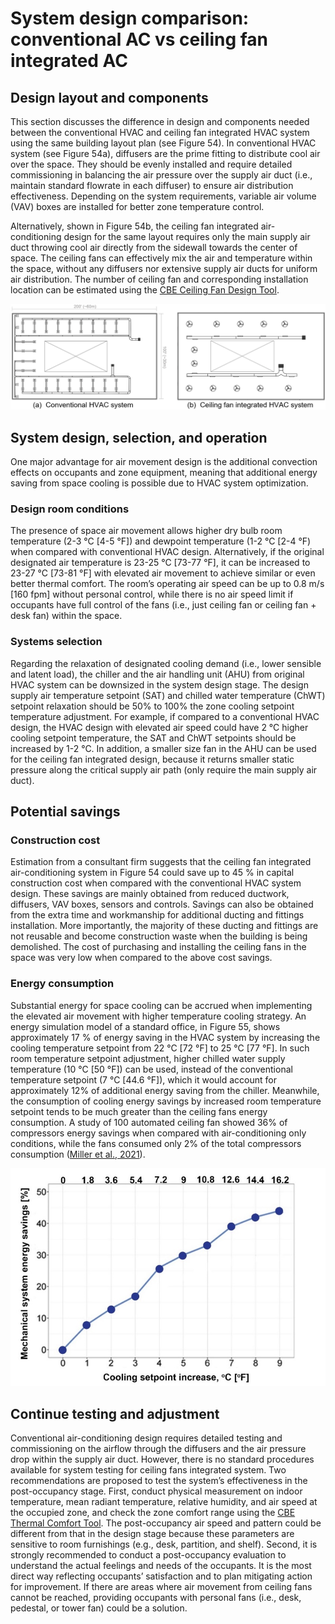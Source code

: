 # System design comparison: conventional AC vs ceiling fan integrated AC

## Design layout and components <a href="#_toc137735003" id="_toc137735003"></a>

This section discusses the difference in design and components needed between the conventional HVAC and ceiling fan integrated HVAC system using the same building layout plan (see Figure 54). In conventional HVAC system (see Figure 54a), diffusers are the prime fitting to distribute cool air over the space. They should be evenly installed and require detailed commissioning in balancing the air pressure over the supply air duct (i.e., maintain standard flowrate in each diffuser) to ensure air distribution effectiveness. Depending on the system requirements, variable air volume (VAV) boxes are installed for better zone temperature control.

Alternatively, shown in Figure 54b, the ceiling fan integrated air-conditioning design for the same layout requires only the main supply air duct throwing cool air directly from the sidewall towards the center of space. The ceiling fans can effectively mix the air and temperature within the space, without any diffusers nor extensive supply air ducts for uniform air distribution. The number of ceiling fan and corresponding installation location can be estimated using the [CBE Ceiling Fan Design Tool](https://centerforthebuiltenvironment.github.io/fan-tool/).

![Figure 54. Example design layout for (a) conventional HVAC system with supply air ducts and diffusers, (b) Ceiling fan integrated HVAC system with limited air ducts.](<../.gitbook/assets/0 (31).png>)

## System design, selection, and operation <a href="#_toc137735004" id="_toc137735004"></a>

One major advantage for air movement design is the additional convection effects on occupants and zone equipment, meaning that additional energy saving from space cooling is possible due to HVAC system optimization.

### Design room conditions <a href="#_toc137735005" id="_toc137735005"></a>

The presence of space air movement allows higher dry bulb room temperature (2-3 °C \[4-5 °F]) and dewpoint temperature (1-2 °C \[2-4 °F) when compared with conventional HVAC design. Alternatively, if the original designated air temperature is 23-25 °C \[73-77 °F], it can be increased to 23-27 °C \[73-81 °F] with elevated air movement to achieve similar or even better thermal comfort. The room’s operating air speed can be up to 0.8 m/s \[160 fpm] without personal control, while there is no air speed limit if occupants have full control of the fans (i.e., just ceiling fan or ceiling fan + desk fan) within the space.

### Systems selection <a href="#_toc137735006" id="_toc137735006"></a>

Regarding the relaxation of designated cooling demand (i.e., lower sensible and latent load), the chiller and the air handling unit (AHU) from original HVAC system can be downsized in the system design stage. The design supply air temperature setpoint (SAT) and chilled water temperature (ChWT) setpoint relaxation should be 50% to 100% the zone cooling setpoint temperature adjustment. For example, if compared to a conventional HVAC design, the HVAC design with elevated air speed could have 2 °C higher cooling setpoint temperature, the SAT and ChWT setpoints should be increased by 1-2 °C. In addition, a smaller size fan in the AHU can be used for the ceiling fan integrated design, because it returns smaller static pressure along the critical supply air path (only require the main supply air duct).

## Potential savings <a href="#_toc137735007" id="_toc137735007"></a>

### Construction cost <a href="#_toc137735008" id="_toc137735008"></a>

Estimation from a consultant firm suggests that the ceiling fan integrated air-conditioning system in Figure 54 could save up to 45 % in capital construction cost when compared with the conventional HVAC system design. These savings are mainly obtained from reduced ductwork, diffusers, VAV boxes, sensors and controls. Savings can also be obtained from the extra time and workmanship for additional ducting and fittings installation. More importantly, the majority of these ducting and fittings are not reusable and become construction waste when the building is being demolished. The cost of purchasing and installing the ceiling fans in the space was very low when compared to the above cost savings.

### Energy consumption <a href="#_toc137735009" id="_toc137735009"></a>

Substantial energy for space cooling can be accrued when implementing the elevated air movement with higher temperature cooling strategy. An energy simulation model of a standard office, in Figure 55, shows approximately 17 % of energy saving in the HVAC system by increasing the cooling temperature setpoint from 22 °C \[72 °F] to 25 °C \[77 °F]. In such room temperature setpoint adjustment, higher chilled water supply temperature (10 °C \[50 °F]) can be used, instead of the conventional temperature setpoint (7 °C \[44.6 °F]), which it would account for approximately 12% of additional energy saving from the chiller. Meanwhile, the consumption of cooling energy savings by increased room temperature setpoint tends to be much greater than the ceiling fans energy consumption. A study of 100 automated ceiling fan showed 36% of compressors energy savings when compared with air-conditioning only conditions, while the fans consumed only 2% of the total compressors consumption ([Miller et al., 2021](https://doi.org/10.1016/j.enbuild.2021.111319)).

![Figure 55. Percentage of mechanical system energy savings by increased cooling temperature setpoints (Duarte et al. 2017). The baseline temperature is at 22 °C \[71.6 °F\], either reflecting cooling setpoint increase at 0 °C \[0 °F\] in the x-axis.](../.gitbook/assets/1.jpeg)

## Continue testing and adjustment <a href="#_toc137735010" id="_toc137735010"></a>

Conventional air-conditioning design requires detailed testing and commissioning on the airflow through the diffusers and the air pressure drop within the supply air duct. However, there is no standard procedures available for system testing for ceiling fans integrated system. Two recommendations are proposed to test the system’s effectiveness in the post-occupancy stage. First, conduct physical measurement on indoor temperature, mean radiant temperature, relative humidity, and air speed at the occupied zone, and check the zone comfort range using the [CBE Thermal Comfort Tool](https://comfort.cbe.berkeley.edu/). The post-occupancy air speed and pattern could be different from that in the design stage because these parameters are sensitive to room furnishings (e.g., desk, partition, and shelf). Second, it is strongly recommended to conduct a post-occupancy evaluation to understand the actual feelings and needs of the occupants. It is the most direct way reflecting occupants’ satisfaction and to plan mitigating action for improvement. If there are areas where air movement from ceiling fans cannot be reached, providing occupants with personal fans (i.e., desk, pedestal, or tower fan) could be a solution.

